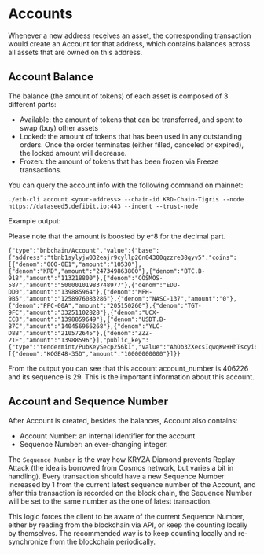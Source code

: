 #  Accounts

Whenever a new address receives an asset, the corresponding transaction would create an Account for that address, which contains balances across all assets that are owned on this address.

## Account Balance

The balance (the amount of tokens) of each asset is composed of 3 different parts:

- Available: the amount of tokens that can be transferred, and spent to swap (buy) other assets
- Locked: the amount of tokens that has been used in any outstanding orders. Once the order terminates (either filled, canceled or expired), the locked amount will decrease.
- Frozen: the amount of tokens that has been frozen via Freeze transactions.

You can query the account info with the following command on mainnet:

```
./eth-cli account <your-address> --chain-id KRD-Chain-Tigris --node https://dataseed5.defibit.io:443 --indent --trust-node
```

Example output:

Please note that the amount is boosted by e^8 for the decimal part.

```
{"type":"bnbchain/Account","value":{"base":{"address":"tbnb1sylyjw032eajr9cyllp26n04300qzzre38qyv5","coins":[{"denom":"000-0E1","amount":"10530"},{"denom":"KRD","amount":"247349863800"},{"denom":"BTC.B-918","amount":"113218800"},{"denom":"COSMOS-587","amount":"50000101983748977"},{"denom":"EDU-DD0","amount":"139885964"},{"denom":"MFH-9B5","amount":"1258976083286"},{"denom":"NASC-137","amount":"0"},{"denom":"PPC-00A","amount":"205150260"},{"denom":"TGT-9FC","amount":"33251102828"},{"denom":"UCX-CC8","amount":"1398859649"},{"denom":"USDT.B-B7C","amount":"140456966268"},{"denom":"YLC-D8B","amount":"210572645"},{"denom":"ZZZ-21E","amount":"13988596"}],"public_key":{"type":"tendermint/PubKeySecp256k1","value":"AhOb3ZXecsIqwqKw+HhTscyi6K35xYpKaJx10yYwE0Qa"},"account_number":"406226","sequence":"29"},"name":"","frozen":null,"locked":[{"denom":"KOGE48-35D","amount":"10000000000"}]}}
```

From the output you can see that this account account_number is 406226 and its sequence is 29. This is the important information about this account.

## Account and Sequence Number
After Account is created, besides the balances, Account also contains:

- Account Number: an internal identifier for the account
- Sequence Number: an ever-changing integer.

The `Sequence Number` is the way how KRYZA Diamond prevents Replay Attack (the idea is borrowed from Cosmos network, but varies a bit in handling). Every transaction should have a new Sequence Number increased by 1 from the current latest sequence number of the Account, and after this transaction is recorded on the block chain, the Sequence Number will be set to the same number as the one of latest transaction.

This logic forces the client to be aware of the current Sequence Number, either by reading from the blockchain via API, or keep the counting locally by themselves. The recommended way is to keep counting locally and re-synchronize from the blockchain periodically.
